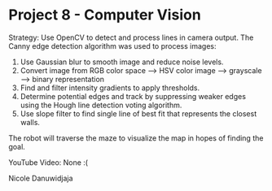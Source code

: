 # Project 8 - Computer Vision

Strategy: Use OpenCV to detect and process lines in camera output. The Canny edge detection algorithm was used to process images:

1. Use Gaussian blur to smooth image and reduce noise levels.
2. Convert image from RGB color space --> HSV color image --> grayscale --> binary representation
3. Find and filter intensity gradients to apply thresholds.
4. Determine potential edges and track by suppressing weaker edges using the Hough line detection voting algorithm.
5. Use slope filter to find single line of best fit that represents the closest walls.

The robot will traverse the maze to visualize the map in hopes of finding the goal.

YouTube Video: None :(

Nicole Danuwidjaja
